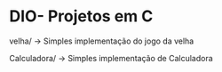 # DIO- Projetos em C

velha/ -> Simples implementação do jogo da velha 

Calculadora/ -> Simples implementação de Calculadora
